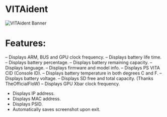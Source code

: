 # VITAident

![VITAident Banner](http://i.imgur.com/X8f2S3Q.png)

# Features:
– Displays ARM, BUS and GPU clock frequency.
– Displays battery life time.
– Displays battery percentage.
– Displays battery remaining capacity.
– Displays language.
– Displays firmware and model info.
– Displays PS VITA CID (Console ID).
– Displays battery temperature in both degrees C and F.
– Displays battery voltage.
– Displays SD free and total capacity. (Thanks TheOfficialFloW)
– Displays GPU Xbar clock frequency.
- Displays IP address.
- Displays MAC address.
- Displays PSID.
- Automatically saves screenshot upon exit.
